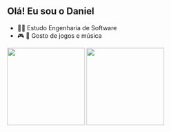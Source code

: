 ## Olá! Eu sou o Daniel

- 🧑‍💻 Estudo Engenharia de Software
- 🎮 🎸 Gosto de jogos e música

<img height="180em" src="https://github-readme-stats.vercel.app/api?username=danielcs1609&show_icons=true&theme=swift&include_all_commits=true&count_private=true"/>
<img height="180em" src="https://github-readme-stats.vercel.app/api/top-langs/?username=danielcs1609&layout=compact&langs_count=16&theme=swift"/>

